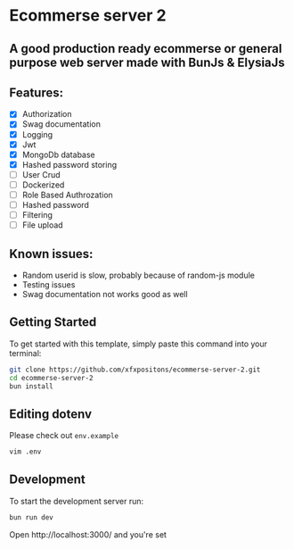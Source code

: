 # Ecommerse server 2

## A good production ready ecommerse or general purpose web server made with BunJs & ElysiaJs

## Features:

- [x] Authorization
- [x] Swag documentation
- [x] Logging
- [x] Jwt
- [x] MongoDb database
- [x] Hashed password storing
- [ ] User Crud
- [ ] Dockerized
- [ ] Role Based Authrozation
- [ ] Hashed password
- [ ] Filtering
- [ ] File upload

## Known issues:

- Random userid is slow, probably because of random-js module
- Testing issues
- Swag documentation not works good as well

## Getting Started

To get started with this template, simply paste this command into your terminal:

```bash
git clone https://github.com/xfxpositons/ecommerse-server-2.git
cd ecommerse-server-2
bun install
```

## Editing dotenv

Please check out `env.example`

```bash
vim .env
```

## Development

To start the development server run:

```bash
bun run dev
```

Open http://localhost:3000/ and you're set
